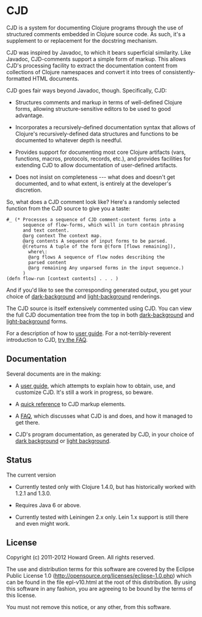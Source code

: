 # CJD

CJD is a system for documenting Clojure programs through the use of structured 
comments embedded in Clojure source code. As such, it's a supplement to or replacement
for the docstring mechanism. 

CJD was inspired by Javadoc, to which it bears superficial similarity. Like Javadoc,
CJD-comments support a simple form of markup. This allows CJD's processing facility
to extract the documentation content from collections of Clojure namespaces and convert 
it into trees of consistently-formatted HTML documents. 

CJD goes fair ways beyond Javadoc, though. Specifically, CJD: 

* Structures comments and markup in terms of well-defined Clojure forms, allowing 
structure-sensitive editors to be used to good advantage.

* Incorporates a recursively-defined documentation syntax that allows 
of Clojure's recursively-defined data structures and functions 
to be documented to whatever depth is needful.

* Provides support for documenting most core Clojure artifacts (vars, functions,
macros, protocols, records, etc.), and provides facilities for extending CJD to
allow documentation of user-defined artifacts.  

* Does not insist on completeness --- what does and doesn't get documented,
and to what extent, is entirely at the developer's discretion.

So, what does a CJD comment look like? Here's a randomly selected function
from the CJD source to give you a taste:

	#_ (* Processes a sequence of CJD comment-content forms into a 
	      sequence of flow-forms, which will in turn contain phrasing 
	      and text content.
	      @arg context The context map.
	      @arg contents A sequence of input forms to be parsed.
	      @(returns A tuple of the form @(form [flows remaining]),
		    where\: 
	        @arg flows A sequence of flow nodes describing the  
	        parsed content
	        @arg remaining Any unparsed forms in the input sequence.)
	      )
	(defn flow-run [context contents] . . . )

And if you'd like to see the corresponding generated output, you get your choice of
[dark-background](http://greenh.github.com/CJD/doc/dark/cjd.parser.html#flow-run) and
[light-background](http://greenh.github.com/CJD/doc/dark/cjd.parser.html#flow-run)
renderings.

The CJD source is itself extensively commented using CJD. You can view the full CJD 
documentation tree 
from the top in both [dark-background](http://greenh.github.com/CJD/doc/dark/index.html) 
and [light-background](http://greenh.github.com/CJD/doc/light/index.html) forms.

For a description of how to [user guide](http://greenh.github.com/CJD/doc/User.html).
For a not-terribly-reverent introduction to CJD, [try the FAQ](http://greenh.github.com/CJD/doc/FAQ.html).

## Documentation
Several documents are in the making:

* A [user guide](http://greenh.github.com/CJD/doc/User.html), which attempts to explain 
how to obtain, use, and customize CJD. It's still a work in progress, so beware.

* A [quick reference](http://greenh.github.com/CJD/doc/QuickRef.html) to CJD markup
elements. 

* A [FAQ](http://greenh.github.com/CJD/doc/FAQ.html), which discusses 
what CJD is and does, and how it managed to get there.

* CJD's program documentation, as generated by CJD, in your choice of 
[dark background](http://greenh.github.com/CJD/doc/dark/index.html) or 
[light background](http://greenh.github.com/CJD/doc/light/index.html).

## Status

The current version 
 

* Currently tested only with Clojure 1.4.0, but has historically worked with 1.2.1 and 1.3.0.

* Requires Java 6 or above.

* Currently tested with Leiningen 2.x only. Lein 1.x support is still there and even might work.

 
## License

Copyright (c) 2011-2012 Howard Green. All rights reserved.
            
The use and distribution terms for this software are covered by the
Eclipse Public License 1.0 (http://opensource.org/licenses/eclipse-1.0.php)
which can be found in the file epl-v10.html at the root of this distribution.
By using this software in any fashion, you are agreeing to be bound by
the terms of this license.
 
You must not remove this notice, or any other, from this software.